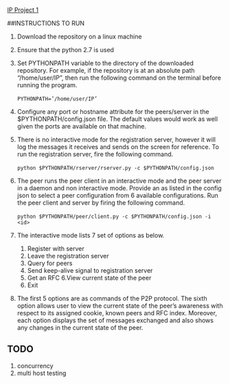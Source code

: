 [IP Project 1](https://courses.ncsu.edu/csc573/lec/001/wrap/proj1.pdf)

##INSTRUCTIONS TO RUN
1. Download the repository on a linux machine
2. Ensure that the python 2.7 is used
3. Set PYTHONPATH variable to the directory of the downloaded repository. For example, if the repository is at an absolute path “/home/user/IP”, then run the following command on the terminal before running the program.
	<br><br>```PYTHONPATH=’/home/user/IP’```


4. Configure any port or hostname attribute for the peers/server in the $PYTHONPATH/config.json file. The default values would work as well given the ports are available on that machine.
5. There is no interactive mode for the registration server, however it will log the messages it receives and sends on the screen for reference. To run the registration server, fire the following command.
	<br><br>```python $PYTHONPATH/rserver/rserver.py -c $PYTHONPATH/config.json```


6. The peer runs the peer client in an interactive mode and the peer server in a daemon and non interactive mode. Provide an <id> as listed in the config json to select a peer configuration from 6 available configurations. Run the peer client and server by firing the following command.
	<br><br>```python $PYTHONPATH/peer/client.py -c $PYTHONPATH/config.json -i <id>```

7. The interactive mode lists 7 set of options as below.
    1. Register with server
    2. Leave the registration server
    3. Query for peers
    4. Send keep-alive signal to registration server
    5. Get an RFC
    6.View current state of the peer
    7. Exit


8. The first 5 options are as commands of the P2P protocol. The sixth option allows user to view the current state of the peer’s awareness with respect to its assigned cookie, known peers and RFC index. Moreover, each option displays the set of messages exchanged and also shows any changes in the current state of the peer.

## TODO
1. concurrency
2. multi host testing